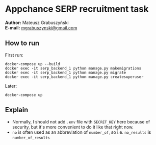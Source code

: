 <!--TODO: Check before sending-->
# Appchance SERP recruitment task
**Author:** Mateusz Grabuszyński  
**E-mail:** mgrabuszynski@gmail.com

## How to run
First run:
```
docker-compose up --build
docker exec -it serp_backend_1 python manage.py makemigrations
docker exec -it serp_backend_1 python manage.py migrate
docker exec -it serp_backend_1 python manage.py createsuperuser
```

Later:
```
docker-compose up
```

## Explain
* Normally, I should not add `.env` file with `SECRET_KEY` here because of security, but it's more convenient to do it like that right now.
* `no` is often used as an abbreviation of `number_of`, so i.e. `no_results` is `number_of_results`